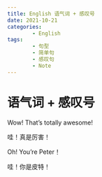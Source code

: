 ```yaml
---
title: English 语气词 + 感叹号
date: 2021-10-21
categories:
        - English
tags:
        - 句型
        - 简单句
        - 感叹句
        - Note
---
```


# 语气词 + 感叹号

Wow! That’s totally awesome!

哇！真是厉害！

Oh! You’re Peter！

哇！你是皮特！
